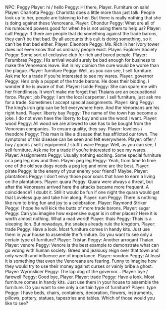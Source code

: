 NPC: Peggy
Player: hi / hello
Peggy: Hi there, Player. Furniture on sale!
Player: Charlotta
Peggy: Charlotta does a little more than just talk. People look up to her, people are listening to her. But there is really nothing that she is doing against these Venoreans.
Player: Chondur
Peggy: What are all of his rumoured powers good for when he is not using them to help us?
Player: cult
Peggy: If there are people that do something against the trade barons, they can’t be that bad. By all accounts this cult is doing something, so it can’t be that bad either.
Player: Eleonore
Peggy: Ms. Rich in her ivory tower does not even know that us ordinary people exist.
Player: Explorer Society
Peggy: Some sort of exclusive club for rich and bored people.
Player: Ferumbras
Peggy: His arrival would surely be bad enough for business to make the Venoreans leave. But in my opinion the cure would be worse than the plague.
Player: furniture
Peggy: Well, as you can see, I sell furniture. Ask me for a trade if you’re interested to see my wares.
Player: governor
Peggy: He’s only a puppet of the trade barons. He does their bidding. I wonder if he is aware of that.
Player: Isolde
Peggy: She can spare me with her friendliness. It won’t make me forget that Thaians are an occupational force.
Player: job
Peggy: I am the local carpenter. I sell furniture, just ask me for a trade. Sometimes I accept special assignments.
Player: king
Peggy: The king’s iron grip can be felt everywhere here. And the Venoreans are his right hand.
Player: liberty bay
Peggy: The name of the town has become a joke. I do not even have the liberty to buy and use the wood I want.
Player: wood
Peggy: All wood we are allowed to use has to be bought from the Venorean companies. To ensure quality, they say.
Player: loveless / theodore
Peggy: This man is like a disease that has afflicted our town. The symptoms of this disease can be seen and felt everywhere.
Player: offer / buy / goods / sell / equipment / stuff / ware
Peggy: Well, as you can see, I sell furniture. Ask me for a trade if you’re interested to see my wares.
Player: Assignments
Peggy: Usually nothing exciting. Some special furniture or a peg leg now and then.
Player: peg leg
Peggy: Yeah, from time to time one of the old sea dogs needs a peg leg and mine are the best.
Player: pirate
Peggy: Is the enemy of your enemy your friend? Maybe.
Player: plantations
Peggy: I don’t envy those poor souls that have to earn a living on the plantations.
Player: quara
Peggy: Quara were always a threat, but after the Venoreans arrived here the attacks became more frequent. A coincidence? I doubt it. Still it would be fun if one night the quara would get that Loveless guy and take him along.
Player: rum
Peggy: There is nothing like rum to bring fun and joy to a celebration.
Player: Raymond Striker
Peggy: I hope he will kick the butts of more trade barons.
Player: sugar
Peggy: Can you imagine how expensive sugar is in other places? Here it is worth almost nothing. What a mad world!
Player: thais
Peggy: Thais is a sleeping lion. But nowadays, the snakes already rule the kingdom.
Player: trade
Peggy: Have a look. Most furniture comes in handy kits. Just use them in your house to assemble the furniture. Do you want to see only a certain type of furniture?
Player: Tristan
Peggy: Another arrogant Thaian.
Player: venore
Peggy: Venore is the best example to demonstrate what can go wrong with human society. Greed and jealousy reign over that town and only wealth and influence are of importance.
Player: voodoo
Peggy: At least it is something that even the Venoreans are fearing. Funny to imagine how they would try to use their money against curses or vainly bribe a ghost.
Player: Wyrmslicer
Peggy: The lap dog of the governor…
Player: bye / farewell
Peggy: Good bye, Player.
Player: trade
Peggy: Have a look. Most furniture comes in handy kits. Just use them in your house to assemble the furniture. Do you want to see only a certain type of furniture?
Player: type
Peggy: I have beds, chairs, containers, decoration, flowers, instruments, pillows, pottery, statues, tapestries and tables. Which of those would you like to see?